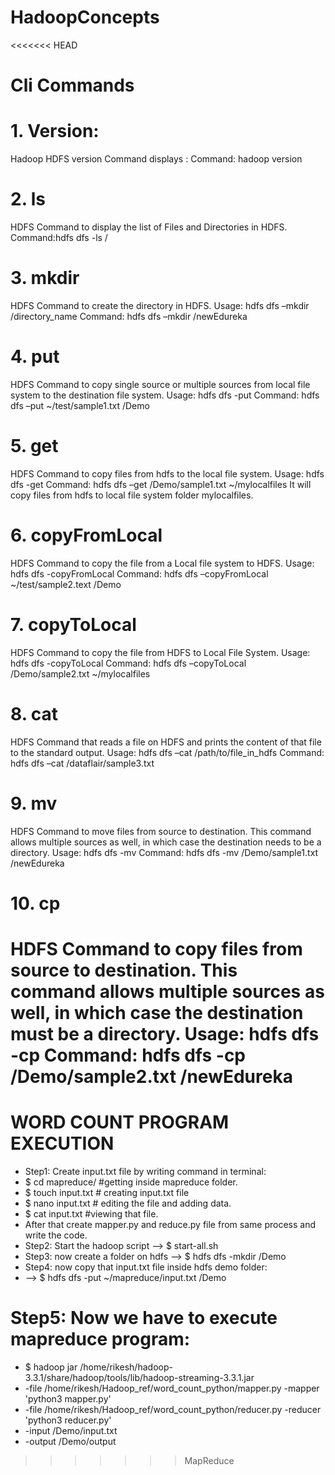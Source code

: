 # HadoopConcepts
<<<<<<< HEAD
# Cli Commands
# 1. Version: 
Hadoop HDFS version Command  displays :
Command:  hadoop version

# 2. ls
HDFS Command to display the list of Files and Directories in HDFS.
Command:hdfs dfs -ls /

# 3. mkdir
HDFS Command to create the directory in HDFS.
Usage: hdfs dfs –mkdir /directory_name
Command: hdfs dfs –mkdir /newEdureka

# 4. put
HDFS Command to copy single source or multiple sources from local file system to the destination file system.
Usage: hdfs dfs -put <localsrc> <destination>
Command: hdfs dfs –put  ~/test/sample1.txt  /Demo
  
# 5. get
HDFS Command to copy files from hdfs to the local file system.
Usage: hdfs dfs -get <src> <localdst>
Command: hdfs dfs –get /Demo/sample1.txt  ~/mylocalfiles
It will copy files from hdfs to local file system folder mylocalfiles.
 
# 6. copyFromLocal
HDFS Command to copy the file from a Local file system to HDFS.
Usage: hdfs dfs -copyFromLocal <localsrc> <hdfs destination> 
Command: hdfs dfs –copyFromLocal  ~/test/sample2.text /Demo

# 7. copyToLocal
HDFS Command to copy the file from HDFS to Local File System.
Usage: hdfs dfs -copyToLocal <hdfs source> <localdst>
Command: hdfs dfs –copyToLocal  /Demo/sample2.txt  ~/mylocalfiles

 
# 8. cat
HDFS Command that reads a file on HDFS and prints the content of that file to the standard output.
Usage: hdfs dfs –cat /path/to/file_in_hdfs
Command: hdfs dfs –cat /dataflair/sample3.txt

# 9. mv
HDFS Command to move files from source to destination. This command allows multiple sources as well, in which case the destination needs to be a directory.
Usage:  hdfs dfs -mv <src> <dest>
Command:  hdfs dfs -mv /Demo/sample1.txt  /newEdureka

# 10. cp
HDFS Command to copy files from source to destination. This command allows multiple sources as well, in which case the destination must be a directory.
Usage: hdfs dfs -cp <src> <dest>
Command: hdfs dfs -cp /Demo/sample2.txt  /newEdureka
=======
# WORD COUNT PROGRAM EXECUTION
* Step1: Create input.txt file by writing command in terminal:
* $ cd mapreduce/ #getting inside mapreduce folder.
* $ touch input.txt   # creating input.txt file
* $ nano input.txt   # editing the file and adding data.        
* $ cat input.txt  #viewing that file.
* After that create mapper.py and reduce.py file from same process and write the code.
* Step2: Start the hadoop script --> $ start-all.sh
* Step3: now create a folder on hdfs --> $ hdfs dfs -mkdir /Demo
* Step4: now copy that input.txt file inside hdfs demo folder:
* --> $ hdfs dfs -put ~/mapreduce/input.txt /Demo
#  Step5: Now we have to execute mapreduce program:
* $ hadoop jar /home/rikesh/hadoop-3.3.1/share/hadoop/tools/lib/hadoop-streaming-3.3.1.jar
* -file /home/rikesh/Hadoop_ref/word_count_python/mapper.py -mapper 'python3 mapper.py'
* -file /home/rikesh/Hadoop_ref/word_count_python/reducer.py -reducer 'python3 reducer.py' 
* -input /Demo/input.txt 
* -output /Demo/output

>>>>>>> MapReduce
